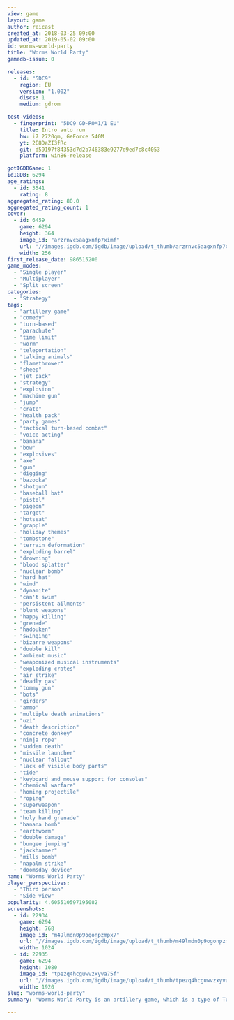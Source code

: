 ```yaml
---
view: game
layout: game
author: reicast
created_at: 2018-03-25 09:00
updated_at: 2019-05-02 09:00
id: worms-world-party
title: "Worms World Party"
gamedb-issue: 0

releases:
  - id: "5DC9"
    region: EU
    version: "1.002"
    discs: 1
    medium: gdrom

test-videos:
  - fingerprint: "5DC9 GD-ROM1/1 EU"
    title: Intro auto run
    hw: i7 2720qm, GeForce 540M
    yt: 2E8DaZI3fRc
    git: d59197f84353d7d2b746383e9277d9ed7c8c4053
    platform: win86-release

gotIGDBGame: 1
idIGDB: 6294
age_ratings:
  - id: 3541
    rating: 8
aggregated_rating: 80.0
aggregated_rating_count: 1
cover:
  - id: 6459
    game: 6294
    height: 364
    image_id: "arzrnvc5aagxnfp7ximf"
    url: "//images.igdb.com/igdb/image/upload/t_thumb/arzrnvc5aagxnfp7ximf.jpg"
    width: 256
first_release_date: 986515200
game_modes:
  - "Single player"
  - "Multiplayer"
  - "Split screen"
categories:
  - "Strategy"
tags:
  - "artillery game"
  - "comedy"
  - "turn-based"
  - "parachute"
  - "time limit"
  - "worm"
  - "teleportation"
  - "talking animals"
  - "flamethrower"
  - "sheep"
  - "jet pack"
  - "strategy"
  - "explosion"
  - "machine gun"
  - "jump"
  - "crate"
  - "health pack"
  - "party games"
  - "tactical turn-based combat"
  - "voice acting"
  - "banana"
  - "bow"
  - "explosives"
  - "axe"
  - "gun"
  - "digging"
  - "bazooka"
  - "shotgun"
  - "baseball bat"
  - "pistol"
  - "pigeon"
  - "target"
  - "hotseat"
  - "grapple"
  - "holiday themes"
  - "tombstone"
  - "terrain deformation"
  - "exploding barrel"
  - "drowning"
  - "blood splatter"
  - "nuclear bomb"
  - "hard hat"
  - "wind"
  - "dynamite"
  - "can't swim"
  - "persistent ailments"
  - "blunt weapons"
  - "happy killing"
  - "grenade"
  - "hadouken"
  - "swinging"
  - "bizarre weapons"
  - "double kill"
  - "ambient music"
  - "weaponized musical instruments"
  - "exploding crates"
  - "air strike"
  - "deadly gas"
  - "tommy gun"
  - "bots"
  - "girders"
  - "ammo"
  - "multiple death animations"
  - "uzi"
  - "death description"
  - "concrete donkey"
  - "ninja rope"
  - "sudden death"
  - "missile launcher"
  - "nuclear fallout"
  - "lack of visible body parts"
  - "tide"
  - "keyboard and mouse support for consoles"
  - "chemical warfare"
  - "homing projectile"
  - "roping"
  - "superweapon"
  - "team killing"
  - "holy hand grenade"
  - "banana bomb"
  - "earthworm"
  - "double damage"
  - "bungee jumping"
  - "jackhammer"
  - "mills bomb"
  - "napalm strike"
  - "doomsday device"
name: "Worms World Party"
player_perspectives:
  - "Third person"
  - "Side view"
popularity: 4.605510597195082
screenshots:
  - id: 22934
    game: 6294
    height: 768
    image_id: "m49lmdn0p9ogonpzmpx7"
    url: "//images.igdb.com/igdb/image/upload/t_thumb/m49lmdn0p9ogonpzmpx7.jpg"
    width: 1024
  - id: 22935
    game: 6294
    height: 1080
    image_id: "tpezq4hcguwvzxyva75f"
    url: "//images.igdb.com/igdb/image/upload/t_thumb/tpezq4hcguwvzxyva75f.jpg"
    width: 1920
slug: "worms-world-party"
summary: "Worms World Party is an artillery game, which is a type of Turn-based strategy game. Like its predecessors, Worms World Party involves controlling a team of worms and using a collection of weaponry to eliminate the opposing team(s). The worms can walk and jump around and use tools such as the ninja rope and parachute to move to otherwise unreachable locations. The worms have an arsenal of dozens of weapons, ranging from longbows to bazookas and from fireball to Holy Hand Grenades."

---
```

